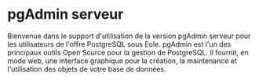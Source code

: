 # pgAdmin serveur
Bienvenue dans le support d'utilisation de la version pgAdmin serveur pour les utilisateurs de l'offre PostgreSQL sous Eole. 
pgAdmin est l'un des principaux outils Open Source pour la gestion de PostgreSQL. Il fournit, en mode web, une interface graphique pour la création, la maintenance et l'utilisation des objets de votre base de données.


